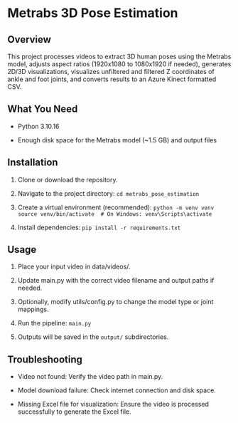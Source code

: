 # Metrabs 3D Pose Estimation

## Overview

This project processes videos to extract 3D human poses using the Metrabs model, adjusts aspect ratios (1920x1080 to 1080x1920 if needed), generates 2D/3D visualizations, visualizes unfiltered and filtered Z coordinates of ankle and foot joints, and converts results to an Azure Kinect formatted CSV.

## What You Need

- Python 3.10.16

- Enough disk space for the Metrabs model (~1.5 GB) and output files

## Installation

1. Clone or download the repository.

2. Navigate to the project directory: 
`cd metrabs_pose_estimation`

3. Create a virtual environment (recommended):
`python -m venv venv`
`source venv/bin/activate  # On Windows: venv\Scripts\activate`

4. Install dependencies:
`pip install -r requirements.txt`

## Usage

1. Place your input video in data/videos/.

2. Update main.py with the correct video filename and output paths if needed.

3. Optionally, modify utils/config.py to change the model type or joint mappings.

4. Run the pipeline:
`main.py`

5. Outputs will be saved in the `output/` subdirectories.


## Troubleshooting

- Video not found: Verify the video path in main.py.

- Model download failure: Check internet connection and disk space.

- Missing Excel file for visualization: Ensure the video is processed successfully to generate the Excel file.